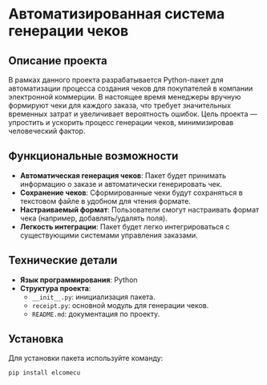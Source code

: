 # Автоматизированная система генерации чеков

## Описание проекта

В рамках данного проекта разрабатывается Python-пакет для автоматизации процесса создания чеков для покупателей в компании электронной коммерции. В настоящее время менеджеры вручную формируют чеки для каждого заказа, что требует значительных временных затрат и увеличивает вероятность ошибок. Цель проекта — упростить и ускорить процесс генерации чеков, минимизировав человеческий фактор.

## Функциональные возможности

- **Автоматическая генерация чеков**: Пакет будет принимать информацию о заказе и автоматически генерировать чек.
- **Сохранение чеков**: Сформированные чеки будут сохраняться в текстовом файле в удобном для чтения формате.
- **Настраиваемый формат**: Пользователи смогут настраивать формат чека (например, добавлять/удалять поля).
- **Легкость интеграции**: Пакет будет легко интегрироваться с существующими системами управления заказами.

## Технические детали

- **Язык программирования**: Python
- **Структура проекта**:
  - `__init__.py`: инициализация пакета.
  - `receipt.py`: основной модуль для генерации чеков.
  - `README.md`: документация по проекту.
  
## Установка

Для установки пакета используйте команду:

```bash
pip install elcomecu
```
